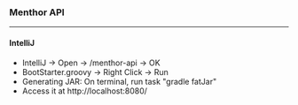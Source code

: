 ### Menthor API

_____________________________________________________________
#### IntelliJ

* IntelliJ -> Open -> /menthor-api -> OK
* BootStarter.groovy -> Right Click -> Run
* Generating JAR: On terminal, run task "gradle fatJar"
* Access it at http://localhost:8080/
